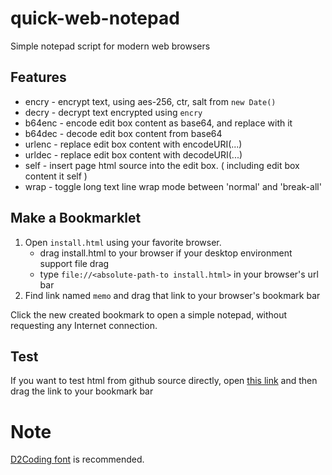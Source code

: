 # quick-web-notepad
Simple notepad script for modern web browsers

## Features

- encry - encrypt text, using aes-256, ctr, salt from `new Date()`
- decry - decrypt text encrypted using `encry`
- b64enc - encode edit box content as base64, and replace with it
- b64dec - decode edit box content from base64
- urlenc - replace edit box content with encodeURI(...)
- urldec - replace edit box content with decodeURI(...)
- self - insert page html source into the edit box. ( including edit box content it self )
- wrap - toggle long text line wrap mode between 'normal' and 'break-all'

## Make a Bookmarklet

1. Open `install.html` using your favorite browser.
    - drag install.html to your browser if your desktop environment support file drag
    - type `file://<absolute-path-to install.html>` in your browser's url bar
2. Find link named `memo` and drag that link to your browser's bookmark bar 

Click the new created bookmark to open a simple notepad, without requesting any Internet connection.

## Test

If you want to test html from github source directly, open  [this link](https://raw.githubusercontent.com/rhee/quick-web-cipherpad/master/installer.html) and then drag the link
to your bookmark bar

# Note

[D2Coding font](http://dev.naver.com/projects/d2coding/) is recommended.
